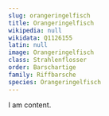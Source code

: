 ```yaml
---
slug: orangeringelfisch
title: Orangeringelfisch
wikipedia: null
wikidata: Q1126155
latin: null
image: Orangeringelfisch
class: Strahlenflosser
order: Barschartige
family: Riffbarsche
species: Orangeringelfisch
---
```


I am content.
